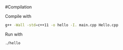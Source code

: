 #Compilation

Compile with

```bash
g++ -Wall -std=c++11 -o hello -I. main.cpp Hello.cpp
```

Run with 

```bash
./hello
```
